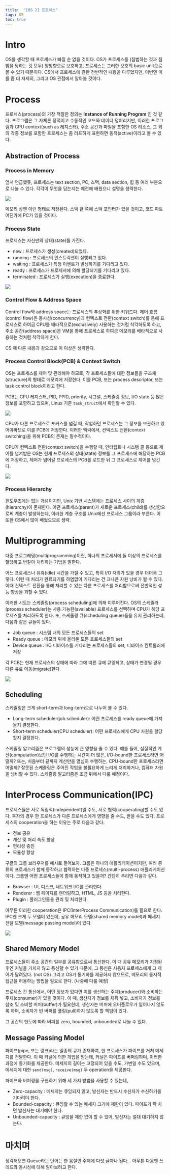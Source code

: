 ```yaml
---
title:  "[OS 2] 프로세스"
tags: OS
toc: true
---
```


# Intro
OS를 생각할 때 프로세스가 빠질 순 없을 것이다. OS가 프로세스를 (침범하는 것과 침범을 당하는 것 모두) 양방향으로 보호하고, 프로세스는 그러한 보호의 basic unit으로 볼 수 있기 때문이다. CS에서 프로세스에 관한 전반적인 내용을 다루었지만, 이번엔 이를 좀 더 자세히, 그리고 OS 관점에서 알아볼 것이다.


# Process
프로세스(process)의 가장 적절한 정의는 __Instance of Running Program__ 인 것 같다. 프로그램은 그 자체론 정적이고 수동적인 코드와 데이터 덩어리지만, 이러한 프로그램과 CPU context(such as 레지스터), 주소 공간과 파일을 포함한 OS 리소스, 그 외의 각종 정보를 포함한 프로세스는 좀 러프하게 표현하면 동적(active)이라고 볼 수 있다.


## Abstraction of Process
### Process in Memory
앞서 언급했듯, 프로세스는 text section, PC, 스택, data section, 힙 등 여러 부분으로 나눌 수 있다. 각각이 무엇을 담는지는 예전에 배웠으니 설명을 생략한다.

![](/imgs/os/os1.png)

메모리 상엔 이런 형태로 저장된다. 스택 끝 쪽에 스택 포인터가 있을 것이고, 코드 파트 어딘가에 PC가 있을 것이다.

### Process State
프로세스는 자신만의 상태(state)를 가진다.

- new : 프로세스가 생성(created)되었다.
- running : 프로세스의 인스트럭션이 실행되고 있다.
- waiting : 프로세스가 특정 이벤트가 발생하기를 기다리고 있다.
- ready : 프로세스가 프로세서에 의해 할당되기를 기다리고 있다.
- terminated : 프로세스가 실행(execution)을 종료한다.

![](/imgs/os/os2.png)

### Control Flow & Address Space
Control flow와 address space는 프로세스의 추상화를 위한 키워드다. 제어 흐름(control flow)은 동시성(concurrency)과 컨텍스트 전환(context switch)를 통해 프로세스로 하여금 CPU를 배타적으로(exclusively) 사용하는 것처럼 착각하도록 하고, 주소 공간(address space)은 VM을 통해 프로세스로 하여금 메모리를 배타적으로 사용하는 것처럼 착각하게 한다. 

CS 때 다룬 내용과 같으므로 이 이상은 생략한다.

### Process Control Block(PCB) & Context Switch
OS는 프로세스를 제어 및 관리해야 하므로, 각 프로세스들에 대한 정보들을 구조체(structure)의 형태로 메모리에 저장한다. 이를 PCB, 또는 process descriptor, 또는 task control block이라고 한다.

PCB는 CPU 레지스터, PID, PPID, priority, 시그널, 스케줄링 정보, I/O state 등 많은 정보를 포함하고 있으며, Linux 기준 `task_struct`에서 확인할 수 있다.

![](/imgs/os/os3.png)

CPU가 다른 프로세스로 포커스를 넘길 때, 작업하던 프로세스는 그 정보를 보관하고 있어야하므로 이를 PCB에 저장한다. 이러한 맥락에서, 컨텍스트 전환(context switching)을 위해 PCB의 존재는 필수적이다.

CPU가 컨텍스트 전환(context switch)을 수행할 때, 인터럽트나 시스템 콜 등으로 제어를 넘겨받은 OS는 현재 프로세스의 상태(state) 정보를 그 프로세스에 해당하는 PCB에 저장하고, 제어가 넘어갈 프로세스의 PCB를 로드한 뒤 그 프로세스로 제어를 넘긴다.

![](/imgs/os/os4.png)

### Process Hierarchy
윈도우즈에는 없는 개념이지만, Unix 기반 시스템에는 프로세스 사이의 계층(hierarchy)이 존재한다. 어떤 프로세스(parent)가 새로운 프로세스(child)를 생성함으로써 계층이 발생하는데, 이러한 계층 구조를 Unix에선 프로세스 그룹이라 부른다. 이 또한 CS에서 많이 배웠으므로 생략.


# Multiprogramming
다중 프로그래밍(multiprogramming)이란, 하나의 프로세서에 둘 이상의 프로세스를 할당하고 번갈아 처리하는 기법을 말한다.

어느 프로세스나 유휴(idle) 시간을 가질 수 있고, 특히 I/O 처리가 있을 경우 더더욱 그렇다. 이런 때 처리가 완료되기를 하염없이 기다리는 건 크나큰 자원 낭비가 될 수 있다. 이때 컨텍스트 전환을 통해 처리할 수 있는 다른 프로세스를 처리함으로써 전반적인 성능 향상을 꾀할 수 있다.

이러한 시도는 스케줄링(process scheduling)에 의해 이루어진다. OS의 스케줄러(process scheduler)는 사용 가능한(available) 프로세스를 선택하며 CPU가 해당 프로세스를 처리하도록 한다. 또, 스케줄링 큐(scheduling queue)들을 유지 관리하는데, 다음과 같은 큐들이 있다.

- Job queue : 시스템 내의 모든 프로세스들의 set
- Ready queue : 메모리 위에 올라온 모든 프로세스들의 set
- Device queue : I/O 디바이스를 기다리는 프로세스들의 set, 디바이스 컨트롤러에 저장

각 PCB는 현재 프로세스의 상태에 따라 그에 따른 큐에 큐잉되고, 상태가 변경될 경우 다른 큐로 이동(migrate)한다.

![](/imgs/os/os5.png)

## Scheduling
스케줄링은 크게 short-term과 long-term으로 나누어 볼 수 있다.

- Long-term scheduler(job scheduler): 어떤 프로세스를 ready queue에 가져올지 결정한다.
- Short-term scheduler(CPU scheduler): 어떤 프로세스에게 CPU 자원을 할당할지 결정한다.

스케줄링 알고리즘은 프로그램의 성능에 큰 영향을 줄 수 있다. 예를 들어, 실질적인 계산(computation)보단 I/O를 수행하는 시간이 더 많은, I/O-bound한 프로세스라면 어떨까? 또는, 처음부터 끝까지 계산만을 열심히 수행하는, CPU-bound한 프로세스라면 어떨까? 잘못된 스케줄링은 주어진 작업을 불필요하게 느리게 처리하거나, 컴퓨터 자원을 낭비할 수 있다. 스케줄링 알고리즘은 조금 뒤에서 다룰 예정이다.


# InterProcess Communication(IPC)
프로세스들은 서로 독립적(independent)일 수도, 서로 협력(cooperating)할 수도 있다. 후자의 경우 한 프로세스가 다른 프로세스에게 영향을 줄 수도, 받을 수도 있다. 프로세스의 cooperation을 하는 이유는 주로 다음과 같다.

- 정보 공유
- 계산 및 처리 속도 향상
- 편리성 증진
- 모듈성 향상

구글의 크롬 브라우저를 예시로 들어보자. 크롬은 하나의 애플리캐이션이지만, 여러 종류의 프로세스가 함께 동작하고 협력하는 다중 프로세스(multi-process) 애플리케이션이다. 크롬엔 어떤 프로세스들이 함께 동작하고 있을까? 간단히 추리면 다음과 같다.

- Browser : UI, 디스크, 네트워크 I/O를 관리한다.
- Renderer : 웹 페이지를 렌더링하고, HTML, JS 등을 처리한다.
- Plugin : 플러그인들을 관리 및 처리한다.

아무튼 이러한 cooperation은 IPC(InterProcess Communication)를 필요로 한다. IPC엔 크게 두 모델이 있는데, 공유 메모리 모델(shared memory model)과 메세지 전달 모델(message passing model)이 있다.

![](/imgs/os/os6.png)

## Shared Memory Model
프로세스들이 주소 공간의 일부를 공유함으로써 통신한다. 이 때 공유 메모리가 지정된 후엔 커널을 거치지 않고 통신할 수 있기 때문에, 그 통신은 사용자 프로세스에게 그 제어가 달려있다. (not OS) 그리고 OS가 동기화를 제공하지 않으므로, 메모리의 동시적 접근을 허용하는 방법을 필요로 한다. (나중에 다룰 예정)

프로세스 간 통신에서, 어떤 정보가 있다면 이를 생산하는 주체(producer)와 소비하는 주체(consumer)가 있을 것이다. 이 때, 생산자가 정보를 채워 넣고, 소비자가 정보를 참조 및 소비할 버퍼(buffer)가 필요한데, 생산자는 버퍼에 오버플로우가 일어나지 않도록 하며, 소비자가 빈 버퍼를 풀링(pull)하지 않도록 할 책임이 있다.

그 공간의 한도에 따라 버퍼를 zero, bounded, unbounded로 나눌 수 있다.

## Message Passing Model
파이프(pipe, 또는 링크)라는 일종의 큐가 존재하여, 한 프로세스가 파이프를 거쳐 메세지를 전달한다. 이 때 커널에 의한 개입을 받는데, 커널은 파이프를 버퍼링하며, 이러한 과정에 동기화를 제공한다. 메세지의 길이는 고정되어 있을 수도, 가변일 수도 있으며, 메세지에 대한 `send(msg)`, `receive(msg)` 두 operation을 제공한다.

파이프와 버퍼링을 구현하기 위해 세 가지 방법을 사용할 수 있는데,

- Zero-capacity : 메세지는 큐잉되지 않고, 발신자는 반드시 수신자가 수신하기를 기다려야 한다.
- Bounded-capacity : 큐잉할 수 있는 메세지 크기에 제한이 있다. 파이프가 꽉 차면 발신자는 대기해야 한다.
- Unbounded-capacity : 큐잉을 제한 없이 할 수 있어, 발신자는 절대 대기하지 않는다.


# 마치며
생각해보면 Queue라는 단어는 한 음절인 주제에 다섯 글자나 된다... 아무튼 다음엔 쓰레드와 동시성에 대해 알아보려고 한다. 


